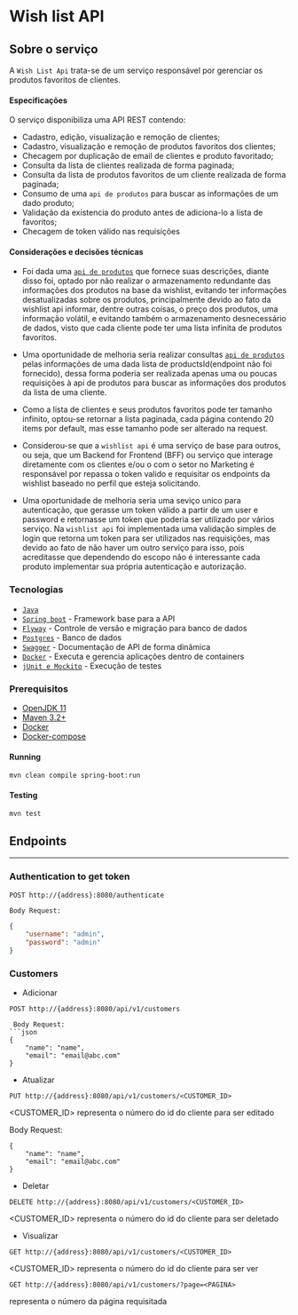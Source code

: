 # Wish list API

## Sobre o serviço

A `Wish List Api` trata-se de um serviço responsável por gerenciar os produtos favoritos de clientes. 

#### Especificações
 
 O serviço disponibiliza uma API REST contendo:
 
 - Cadastro, edição, visualização e remoção de clientes;
 - Cadastro, visualização e remoção de produtos favoritos dos clientes;
 - Checagem por duplicação de email de clientes e produto favoritado;
 - Consulta da lista de clientes realizada de forma paginada;
 - Consulta da lista de produtos favoritos de um cliente realizada de forma paginada;
 - Consumo de uma `api de produtos` para buscar as informações de um dado produto;
 - Validação da existencia do produto antes de adiciona-lo a lista de favoritos;
 - Checagem de token válido nas requisições
 
#### Considerações e decisões técnicas
 
 - Foi dada uma [`api de produtos`](https://gist.github.com/Bgouveia/9e043a3eba439489a35e70d1b5ea08ec) que fornece suas descrições, diante disso foi, optado por não realizar o armazenamento redundante das informações dos produtos na base da wishlist, evitando ter informações desatualizadas sobre os produtos, principalmente devido ao fato da wishlist api informar, dentre outras coisas, o preço dos produtos, uma informação volátil, e evitando também o armazenamento desnecessário de dados, visto que cada cliente pode ter uma lista infinita de produtos favoritos.
 
 - Uma oportunidade de melhoria seria realizar consultas [`api de produtos`](https://gist.github.com/Bgouveia/9e043a3eba439489a35e70d1b5ea08ec) pelas informações de uma dada lista de productsId(endpoint não foi fornecido), dessa forma poderia ser realizada apenas uma ou poucas requisições à api de produtos para buscar as informações dos produtos da lista de uma cliente.
 
 - Como a lista de clientes e seus produtos favoritos pode ter tamanho infinito, optou-se retornar a lista paginada, cada página contendo 20 items por default, mas esse tamanho pode ser alterado na request.  
 
 - Considerou-se que a `wishlist api` é uma serviço de base para outros, ou seja, que um Backend for Frontend (BFF) ou serviço que interage diretamente com os clientes e/ou o com o setor no Marketing é responsável por repassa o token valido e requisitar os endpoints da wishlist baseado no perfil que esteja solicitando.
 
 - Uma oportunidade de melhoria seria uma seviço unico para autenticação, que gerasse um token válido a partir de um user e password e retornasse um token que poderia ser utilizado por vários serviço. Na `wishlist api` foi implementada uma validação simples de login que retorna um token para ser utilizados nas requisições, mas devido ao fato de não haver um outro serviço para isso, pois acreditasse que dependendo do escopo não é interessante cada produto implementar sua própria autenticação e autorização.
 
### Tecnologias

 - [`Java`](https://www.java.com/download/) 
 - [`Spring boot`](https://spring.io) - Framework base para a API
 - [`Flyway`](https://flywaydb.org) - Controle de versão e migração para banco de dados
 - [`Postgres`](https://www.mysql.com) - Banco de dados
 - [`Swagger`](https://swagger.io) - Documentação de API de forma dinâmica
 - [`Docker`](https://www.docker.com) - Executa e gerencia aplicações dentro de containers
 - [`jUnit e Mockito`](https://junit.org/junit5/) - Execução de testes
 
### Prerequisitos
- [OpenJDK 11](http://jdk.java.net/11/)
- [Maven 3.2+](https://maven.apache.org/install.html)
- [Docker](https://docs.docker.com/install/)
- [Docker-compose](https://docs.docker.com/compose/install/)

#### Running
```
mvn clean compile spring-boot:run
```

#### Testing
```
mvn test
```

## Endpoints 
--------

### Authentication to get token

```
POST http://{address}:8080/authenticate
```

    Body Request:

```json
{
	"username": "admin",
	"password": "admin"
}
```

### Customers

* Adicionar
```
POST http://{address}:8080/api/v1/customers

 Body Request:
```json
{
	"name": "name",
	"email": "email@abc.com"
}
```

* Atualizar
```
PUT http://{address}:8080/api/v1/customers/<CUSTOMER_ID>
```
<CUSTOMER_ID> representa o número do id do cliente para ser editado

Body Request:

```
{
	"name": "name",
	"email": "email@abc.com"
}
```

* Deletar

```
DELETE http://{address}:8080/api/v1/customers/<CUSTOMER_ID>
```
<CUSTOMER_ID> representa o número do id do cliente para ser deletado


* Visualizar

```
GET http://{address}:8080/api/v1/customers/<CUSTOMER_ID>
```
<CUSTOMER_ID> representa o número do id do cliente para ser ver
```
GET http://{address}:8080/api/v1/customers/?page=<PAGINA>
```
<PAGINA> representa o número da página requisitada




